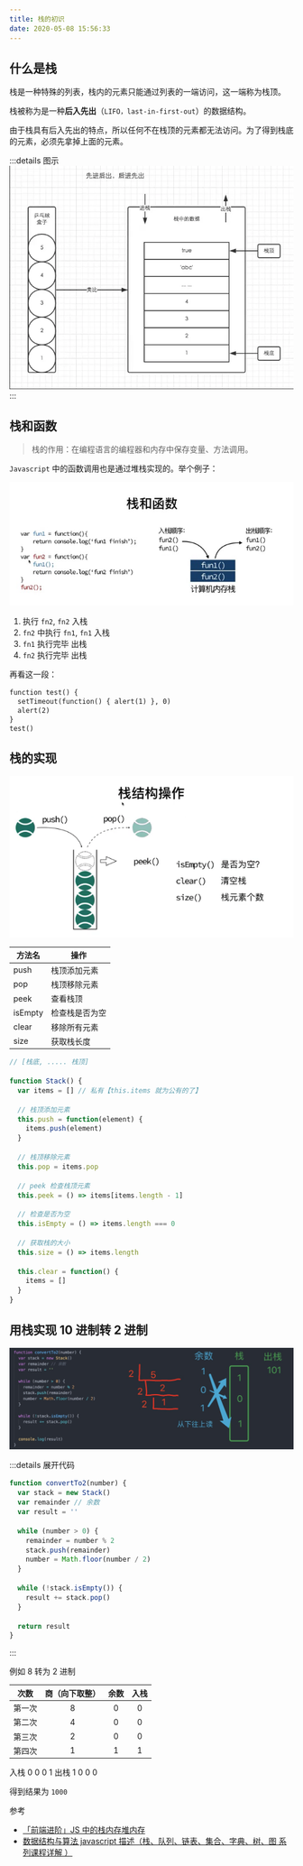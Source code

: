 ```yaml
---
title: 栈的初识
date: 2020-05-08 15:56:33
---
```


## 什么是栈

栈是一种特殊的列表，栈内的元素只能通过列表的一端访问，这一端称为栈顶。

栈被称为是一种**后入先出**（`LIFO，last-in-first-out`）的数据结构。

由于栈具有后入先出的特点，所以任何不在栈顶的元素都无法访问。为了得到栈底的元素，必须先拿掉上面的元素。

:::details 图示
![](../../../assets/algorithm/stack/1.png)
:::

## 栈和函数

> 栈的作用：在编程语言的编程器和内存中保存变量、方法调用。

`Javascript` 中的函数调用也是通过堆栈实现的。举个例子：

![](../../../assets/algorithm/stack/4.png)

1. 执行 `fn2`, `fn2` 入栈
2. `fn2` 中执行 `fn1`, `fn1` 入栈
3. `fn1` 执行完毕 出栈
4. `fn2` 执行完毕 出栈

再看这一段：

```TS
function test() {
  setTimeout(function() { alert(1) }, 0)
  alert(2)
}
test()
```

## 栈的实现

![](../../../assets/algorithm/stack/2.png)

| 方法名  | 操作           |
| ------- | -------------- |
| push    | 栈顶添加元素   |
| pop     | 栈顶移除元素   |
| peek    | 查看栈顶       |
| isEmpty | 检查栈是否为空 |
| clear   | 移除所有元素   |
| size    | 获取栈长度     |

```js
// [栈底, ..... 栈顶]

function Stack() {
  var items = [] // 私有【this.items 就为公有的了】

  // 栈顶添加元素
  this.push = function(element) {
    items.push(element)
  }

  // 栈顶移除元素
  this.pop = items.pop

  // peek 检查栈顶元素
  this.peek = () => items[items.length - 1]

  // 检查是否为空
  this.isEmpty = () => items.length === 0

  // 获取栈的大小
  this.size = () => items.length

  this.clear = function() {
    items = []
  }
}
```

## 用栈实现 10 进制转 2 进制

![](../../../assets/algorithm/stack/3.png)

:::details 展开代码

```js
function convertTo2(number) {
  var stack = new Stack()
  var remainder // 余数
  var result = ''

  while (number > 0) {
    remainder = number % 2
    stack.push(remainder)
    number = Math.floor(number / 2)
  }

  while (!stack.isEmpty()) {
    result += stack.pop()
  }

  return result
}
```

:::

例如 8 转为 2 进制

| 次数   | 商（向下取整） | 余数 | 入栈 |
| ------ | :------------: | :--: | :--: |
| 第一次 |       8        |  0   |  0   |
| 第二次 |       4        |  0   |  0   |
| 第三次 |       2        |  0   |  0   |
| 第四次 |       1        |  1   |  1   |

入栈 0 0 0 1
出栈 1 0 0 0

得到结果为 `1000`

参考

- [「前端进阶」JS 中的栈内存堆内存](https://juejin.im/post/5d116a9df265da1bb47d717b)
- [数据结构与算法 javascript 描述（栈、队列、链表、集合、字典、树、图 系列课程详解 ）](https://www.bilibili.com/video/BV1SJ41117ui?p=3)
